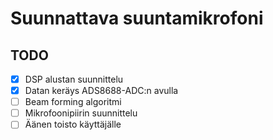 # Suunnattava suuntamikrofoni 


## TODO
* [x] DSP alustan suunnittelu
* [x] Datan keräys ADS8688-ADC:n avulla
* [ ] Beam forming algoritmi
* [ ] Mikrofoonipiirin suunnittelu
* [ ] Äänen toisto käyttäjälle